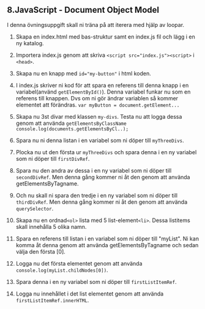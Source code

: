 ## 8.JavaScript - Document Object Model

I denna övningsuppgift skall ni träna på att iterera med hjälp av loopar.

1. Skapa en index.html med bas-struktur samt en index.js fil och lägg i en ny katalog.

1. Importera index.js genom att skriva ```<script src="index.js"><script>``` i ```<head>```.

1. Skapa nu en knapp med ```id="my-button"``` i html koden.

1. I index.js skriver ni kod för att spara en referens till denna knapp i en variabel(använd ```getElementById()```). Denna variabel funkar nu som en referens till knappen. Dvs om ni gör ändrar variablen så kommer elementet att förändras. ```var myButton = document.getElement...```

1. Skapa nu 3st divar med klassen ```my-divs```. Testa nu att logga dessa genom att använda ```getElementsByClassName```  ```console.log(documents.getElementsByCl..);``` 

1. Spara nu ni denna listan i en variabel som ni döper till ```myThreeDivs```.

1. Plocka nu ut den första ur ```myThreeDivs``` och spara denna i en ny variabel som ni döper till ```firstDivRef```.

1. Spara nu den andra av dessa i en ny variabel som ni döper till ```secondDivRef```. Men denna gång kommer ni åt den genom att använda getElementsByTagname.

1. Och nu skall ni spara den tredje i en ny variabel som ni döper till ```thirdDivRef```. Men denna gång kommer ni åt den genom att använda ```querySelector```.

1. Skapa nu en ordnad```<ol>``` lista med 5 list-element```<li>```. Dessa listitems skall innehålla 5 olika namn.

1. Spara en referens till listan i en variabel som ni döper till "myList". Ni kan komma åt denna genom att använda getElementsByTagname och sedan välja den första [0].

1. Logga nu det första elementet genom att använda ```console.log(myList.childNodes[0])```.

1. Spara denna i en ny variabel som ni döper till ```firstListItemRef```.

1. Logga nu innehållet i det list elementet genom att använda ```firstListItemRef.innerHTML```.